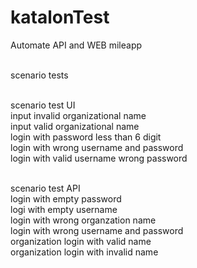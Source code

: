 # katalonTest
Automate API and WEB mileapp

</br> scenario tests

</br> scenario test UI
</br> input invalid organizational name
</br> input valid organizational name
</br> login with password less than 6 digit
</br> login with wrong username and password
</br> login with valid username wrong password


</br> scenario test API
</br> login with empty password
</br> logi with empty username
</br> login with wrong organzation name
</br> login with wrong username and password
</br> organization login with valid name
</br> organization login with invalid name
